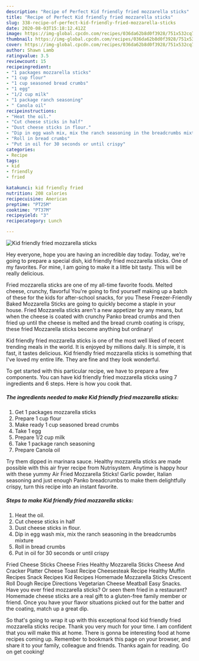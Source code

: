 ```yaml
---
description: "Recipe of Perfect Kid friendly fried mozzarella sticks"
title: "Recipe of Perfect Kid friendly fried mozzarella sticks"
slug: 338-recipe-of-perfect-kid-friendly-fried-mozzarella-sticks
date: 2020-08-03T15:18:12.412Z
image: https://img-global.cpcdn.com/recipes/036da62b8d0f3928/751x532cq70/kid-friendly-fried-mozzarella-sticks-recipe-main-photo.jpg
thumbnail: https://img-global.cpcdn.com/recipes/036da62b8d0f3928/751x532cq70/kid-friendly-fried-mozzarella-sticks-recipe-main-photo.jpg
cover: https://img-global.cpcdn.com/recipes/036da62b8d0f3928/751x532cq70/kid-friendly-fried-mozzarella-sticks-recipe-main-photo.jpg
author: Shawn Lamb
ratingvalue: 3.5
reviewcount: 15
recipeingredient:
- "1 packages mozzarella sticks"
- "1 cup flour"
- "1 cup seasoned bread crumbs"
- "1 egg"
- "1/2 cup milk"
- "1 package ranch seasoning"
- " Canola oil"
recipeinstructions:
- "Heat the oil."
- "Cut cheese sticks in half"
- "Dust cheese sticks in flour."
- "Dip in egg wash mix, mix the ranch seasoning in the breadcrumbs mixture"
- "Roll in bread crumbs"
- "Put in oil for 30 seconds or until crispy"
categories:
- Recipe
tags:
- kid
- friendly
- fried

katakunci: kid friendly fried 
nutrition: 208 calories
recipecuisine: American
preptime: "PT25M"
cooktime: "PT37M"
recipeyield: "3"
recipecategory: Lunch

---
```



![Kid friendly fried mozzarella sticks](https://img-global.cpcdn.com/recipes/036da62b8d0f3928/751x532cq70/kid-friendly-fried-mozzarella-sticks-recipe-main-photo.jpg)

Hey everyone, hope you are having an incredible day today. Today, we're going to prepare a special dish, kid friendly fried mozzarella sticks. One of my favorites. For mine, I am going to make it a little bit tasty. This will be really delicious.

Fried mozzarella sticks are one of my all-time favorite foods. Melted cheese, crunchy, flavorful You&#39;re going to find yourself making up a batch of these for the kids for after-school snacks, for you These Freezer-Friendly Baked Mozzarella Sticks are going to quickly become a staple in your house. Fried Mozzarella sticks aren&#39;t a new appetizer by any means, but when the cheese is coated with crunchy Panko bread crumbs and then fried up until the cheese is melted and the bread crumb coating is crispy, these fried Mozzarella sticks become anything but ordinary!

Kid friendly fried mozzarella sticks is one of the most well liked of recent trending meals in the world. It is enjoyed by millions daily. It is simple, it is fast, it tastes delicious. Kid friendly fried mozzarella sticks is something that I've loved my entire life. They are fine and they look wonderful.


To get started with this particular recipe, we have to prepare a few components. You can have kid friendly fried mozzarella sticks using 7 ingredients and 6 steps. Here is how you cook that.

<!--inarticleads1-->

##### The ingredients needed to make Kid friendly fried mozzarella sticks:

1. Get 1 packages mozzarella sticks
1. Prepare 1 cup flour
1. Make ready 1 cup seasoned bread crumbs
1. Take 1 egg
1. Prepare 1/2 cup milk
1. Take 1 package ranch seasoning
1. Prepare  Canola oil


Try them dipped in marinara sauce. Healthy mozzarella sticks are made possible with this air fryer recipe from Nutrisystem. Anytime is happy hour with these yummy Air Fried Mozzarella Sticks! Garlic powder, Italian seasoning and just enough Panko breadcrumbs to make them delightfully crispy, turn this recipe into an instant favorite. 

<!--inarticleads2-->

##### Steps to make Kid friendly fried mozzarella sticks:

1. Heat the oil.
1. Cut cheese sticks in half
1. Dust cheese sticks in flour.
1. Dip in egg wash mix, mix the ranch seasoning in the breadcrumbs mixture
1. Roll in bread crumbs
1. Put in oil for 30 seconds or until crispy


Fried Cheese Sticks Cheese Fries Healthy Mozzarella Sticks Cheese And Cracker Platter Cheese Toast Recipe Cheesesteak Recipe Healthy Muffin Recipes Snack Recipes Kid Recipes Homemade Mozzarella Sticks Crescent Roll Dough Recipe Directions Vegetarian Cheese Meatball Easy Snacks. Have you ever fried mozzarella sticks? Or seen them fried in a restaurant? Homemade cheese sticks are a real gift to a gluten-free family member or friend. Once you have your flavor situations picked out for the batter and the coating, match up a great dip. 

So that's going to wrap it up with this exceptional food kid friendly fried mozzarella sticks recipe. Thank you very much for your time. I am confident that you will make this at home. There is gonna be interesting food at home recipes coming up. Remember to bookmark this page on your browser, and share it to your family, colleague and friends. Thanks again for reading. Go on get cooking!
